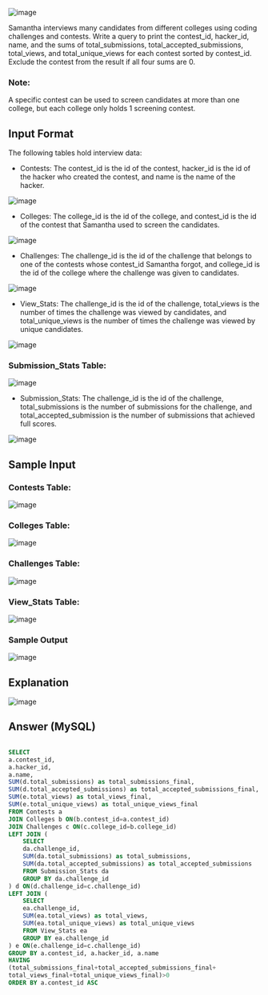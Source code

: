 ![image](https://user-images.githubusercontent.com/23621801/158689010-e9485083-bf4e-4c8e-9d16-545c6d75579f.png)

Samantha interviews many candidates from different colleges using coding challenges and contests. 
Write a query to print the contest_id, hacker_id, name, and the sums of total_submissions, total_accepted_submissions, 
total_views, and total_unique_views for each contest sorted by contest_id. 
Exclude the contest from the result if all four sums are 0.

### Note:
A specific contest can be used to screen candidates at more than one college, but each college only holds 1 screening contest.


## Input Format

The following tables hold interview data:

* Contests: The contest_id is the id of the contest, hacker_id is the id of the hacker who created the contest, and name is the name of the hacker.

![image](https://user-images.githubusercontent.com/23621801/158689404-ca655fc7-d951-4e63-8ccf-1861de15668d.png)

* Colleges: The college_id is the id of the college, and contest_id is the id of the contest that Samantha used to screen the candidates.

![image](https://user-images.githubusercontent.com/23621801/158689480-26edf295-b142-4a51-9280-8d0e24ca48f5.png)


* Challenges: The challenge_id is the id of the challenge that belongs to one of the contests whose contest_id Samantha forgot, 
and college_id is the id of the college where the challenge was given to candidates.

![image](https://user-images.githubusercontent.com/23621801/158689546-11e6c586-211a-4544-b18d-105066c8ad46.png)


* View_Stats: The challenge_id is the id of the challenge, total_views is the number of times the challenge was 
viewed by candidates, and total_unique_views is the number of times the challenge was viewed by unique candidates.

![image](https://user-images.githubusercontent.com/23621801/158689643-4e7ffb92-4422-4bd0-8e00-9feeee0672ee.png)


### Submission_Stats Table:

![image](https://user-images.githubusercontent.com/23621801/158696244-d9f4748b-5756-4da0-90c7-c60bf742ad79.png)

* Submission_Stats: The challenge_id is the id of the challenge, total_submissions is the number of submissions for the challenge, 
and total_accepted_submission is the number of submissions that achieved full scores.

![image](https://user-images.githubusercontent.com/23621801/158690034-8d9a161d-f271-44a8-8a05-54445880eafd.png)


## Sample Input

### Contests Table: 

![image](https://user-images.githubusercontent.com/23621801/158693996-444978f2-c2a6-40f2-b343-9d1a9619a78b.png)

### Colleges Table:

![image](https://user-images.githubusercontent.com/23621801/158695232-af0bd6e1-b938-4e1b-a6a1-84b37314e129.png)

### Challenges Table:

![image](https://user-images.githubusercontent.com/23621801/158695392-16087659-142a-426a-ab06-ac1ca4ed0cff.png)

### View_Stats Table:

![image](https://user-images.githubusercontent.com/23621801/158695465-71cd9d74-623e-49cf-8d88-3c8fcce1d3dd.png)

### Sample Output

![image](https://user-images.githubusercontent.com/23621801/158696462-4ec283d3-aaab-4be4-9fae-a30ee5d5fb67.png)


## Explanation

![image](https://user-images.githubusercontent.com/23621801/158696665-3ca56c31-123a-47cd-9e9f-631f6d5b33c2.png)


## Answer (MySQL)

```sql

SELECT
a.contest_id, 
a.hacker_id, 
a.name, 
SUM(d.total_submissions) as total_submissions_final, 
SUM(d.total_accepted_submissions) as total_accepted_submissions_final, 
SUM(e.total_views) as total_views_final, 
SUM(e.total_unique_views) as total_unique_views_final
FROM Contests a 
JOIN Colleges b ON(b.contest_id=a.contest_id) 
JOIN Challenges c ON(c.college_id=b.college_id) 
LEFT JOIN (
    SELECT
    da.challenge_id, 
    SUM(da.total_submissions) as total_submissions, 
    SUM(da.total_accepted_submissions) as total_accepted_submissions
    FROM Submission_Stats da 
    GROUP BY da.challenge_id
) d ON(d.challenge_id=c.challenge_id)
LEFT JOIN (
    SELECT 
    ea.challenge_id, 
    SUM(ea.total_views) as total_views, 
    SUM(ea.total_unique_views) as total_unique_views
    FROM View_Stats ea 
    GROUP BY ea.challenge_id
) e ON(e.challenge_id=c.challenge_id)
GROUP BY a.contest_id, a.hacker_id, a.name
HAVING 
(total_submissions_final+total_accepted_submissions_final+
total_views_final+total_unique_views_final)>0
ORDER BY a.contest_id ASC 

```







